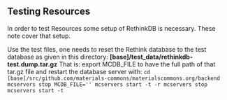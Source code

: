 Testing Resources
-----------------

In order to test Resources some setup of RethinkDB is necessary. These
note cover that setup.

Use the test files, one needs to reset the Rethink database to the 
test database as given in this directory: **[base]/test_data/rethinkdb-test.dump.tar.gz**
That is: export MCDB_FILE to have the full path of that tar.gz file
and restart the database server with:
`cd [base]/src/github.com/materials-commons/materialscommons.org/backend
mcservers stop
MCDB_FILE='' mcservers start -t -r
mcservers stop
mcservers start -t`

